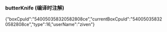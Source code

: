 ### butterKnife (编译时注解)

 {\"boxCpuId\":\"540050358320582808ce\",\"currentBoxCpuId\":\"540050358320582808ce\",\"type\":16,\"userName\":\"ziven\"}